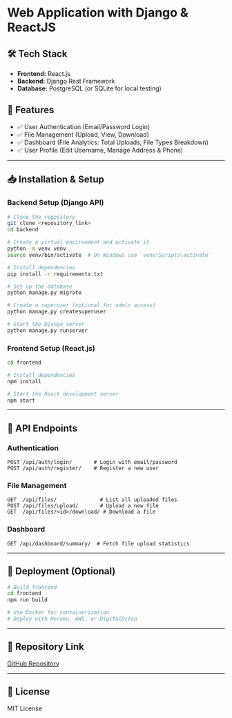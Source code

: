 # Web Application with Django & ReactJS

## 🛠 Tech Stack
- **Frontend:** React.js
- **Backend:** Django Rest Framework
- **Database:** PostgreSQL (or SQLite for local testing)

## 🚀 Features
- ✅ User Authentication (Email/Password Login)
- ✅ File Management (Upload, View, Download)
- ✅ Dashboard (File Analytics: Total Uploads, File Types Breakdown)
- ✅ User Profile (Edit Username, Manage Address & Phone)

---

## 📥 Installation & Setup

### Backend Setup (Django API)
```bash
# Clone the repository
git clone <repository_link>
cd backend

# Create a virtual environment and activate it
python -m venv venv
source venv/bin/activate  # On Windows use `venv\Scripts\activate`

# Install dependencies
pip install -r requirements.txt

# Set up the database
python manage.py migrate

# Create a superuser (optional for admin access)
python manage.py createsuperuser

# Start the Django server
python manage.py runserver
```

### Frontend Setup (React.js)
```bash
cd frontend

# Install dependencies
npm install

# Start the React development server
npm start
```

---

## 🔗 API Endpoints

### Authentication
```http
POST /api/auth/login/       # Login with email/password
POST /api/auth/register/    # Register a new user
```

### File Management
```http
GET  /api/files/              # List all uploaded files
POST /api/files/upload/       # Upload a new file
GET  /api/files/<id>/download/ # Download a file
```

### Dashboard
```http
GET /api/dashboard/summary/  # Fetch file upload statistics
```

---

## 🚀 Deployment (Optional)
```bash
# Build frontend
cd frontend
npm run build

# Use Docker for containerization
# Deploy with Heroku, AWS, or DigitalOcean
```

---

## 📂 Repository Link
[GitHub Repository]([<https://github.com/JAAFIRST559/Web-App-with-Django-ReactJS?tab=readme-ov-file>])

---

## 📜 License
MIT License
